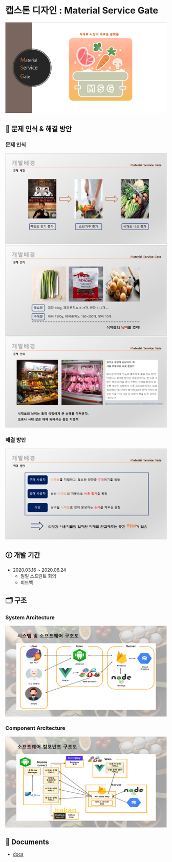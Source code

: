# 캡스톤 디자인 : Material Service Gate
![Alt text](/img/title.png)

## 📘 문제 인식 & 해결 방안
### 문제 인식 
![Alt text](/img/problem1.png)   
![Alt text](/img/problem2.png)   
![Alt text](/img/problem3.png)   

### 해결 방안
![Alt text](/img/solve.png)   

## 🕖 개발 기간
* 2020.03.16 ~ 2020.06.24
    * 일일 스프린트 회의
    * 피드백   
    
## 🗂 구조 
### System Arcitecture
   ![Alt text](/img/system_arcitecture.png)   

### Component Arcitecture
   ![Alt text](/img/component_arcitecture.png)

## 📑 Documents
* [docs](https://github.com/KyuDong881/CapstoneProject/tree/master/docs)

